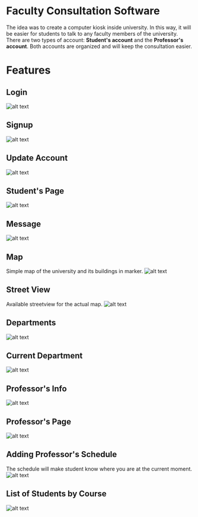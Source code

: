 # Faculty Consultation Software
The idea was to create a computer kiosk inside university. In this way, it will be easier for students to talk to any faculty members of the university. There are two types of account: **Student's account** and the **Professor's account**. Both accounts are organized and will keep the consultation easier.


# Features

## Login
![alt text](screenshots/login.png "Login Page")

## Signup
![alt text](screenshots/signup.png "Signup Page")

## Update Account
![alt text](screenshots/update.png "Update Account Page")

## Student's Page
![alt text](screenshots/student-dash.png "Student's Page")

## Message 
![alt text](screenshots/cur_msg.png "Message")

## Map
Simple map of the university and its buildings in marker.
![alt text](screenshots/map.png "University Map")

## Street View
Available streetview for the actual map.
![alt text](screenshots/streetview.png "Street View")

## Departments
![alt text](screenshots/prof_by_dept.png "Departments")

## Current Department
![alt text](screenshots/cur_dept.png "Current Department")

## Professor's Info
![alt text](screenshots/cur_prof.png "Professor")

## Professor's Page
![alt text](screenshots/prof-dash.png "Professor's Page")

## Adding Professor's Schedule
The schedule will make student know where you are at the current moment.
![alt text](screenshots/add-sched.png "Login Page")

## List of Students by Course
![alt text](screenshots/list-student.png "List of Students")